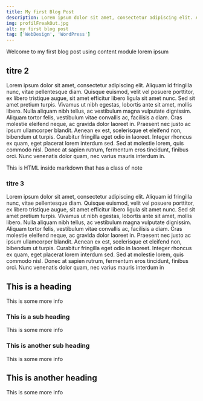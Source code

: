 ```yaml
---
title: My first Blog Post
description: Lorem ipsum dolor sit amet, consectetur adipiscing elit. Aliquam id fringilla nunc, vitae pellentesque diam. Quisque euismod, velit vel posuere porttitor, ex libero tristique augue, sit amet efficitur libero ligula sit amet nunc. Sed sit amet pretium turpis.
img: profilFreakOut.jpg
alt: my first blog post
tag: ['WebDesign', 'WordPress']
---
```


<!-- # My first blog post -->

Welcome to my first blog post using content module
lorem ipsum

## titre 2

Lorem ipsum dolor sit amet, consectetur adipiscing elit. Aliquam id fringilla nunc, vitae pellentesque diam. Quisque euismod, velit vel posuere porttitor, ex libero tristique augue, sit amet efficitur libero ligula sit amet nunc. Sed sit amet pretium turpis. Vivamus ut nibh egestas, lobortis ante sit amet, mollis libero. Nulla aliquam nibh tellus, ac vestibulum magna vulputate dignissim. Aliquam tortor felis, vestibulum vitae convallis ac, facilisis a diam. Cras molestie eleifend neque, ac gravida dolor laoreet in. Praesent nec justo ac ipsum ullamcorper blandit. Aenean ex est, scelerisque et eleifend non, bibendum ut turpis. Curabitur fringilla eget odio in laoreet. Integer rhoncus ex quam, eget placerat lorem interdum sed. Sed at molestie lorem, quis commodo nisl. Donec at sapien rutrum, fermentum eros tincidunt, finibus orci. Nunc venenatis dolor quam, nec varius mauris interdum in.

<div class="text-black">
  This is HTML inside markdown that has a class of note
</div>

### titre 3
Lorem ipsum dolor sit amet, consectetur adipiscing elit. Aliquam id fringilla nunc, vitae pellentesque diam. Quisque euismod, velit vel posuere porttitor, ex libero tristique augue, sit amet efficitur libero ligula sit amet nunc. Sed sit amet pretium turpis. Vivamus ut nibh egestas, lobortis ante sit amet, mollis libero. Nulla aliquam nibh tellus, ac vestibulum magna vulputate dignissim. Aliquam tortor felis, vestibulum vitae convallis ac, facilisis a diam. Cras molestie eleifend neque, ac gravida dolor laoreet in. Praesent nec justo ac ipsum ullamcorper blandit. Aenean ex est, scelerisque et eleifend non, bibendum ut turpis. Curabitur fringilla eget odio in laoreet. Integer rhoncus ex quam, eget placerat lorem interdum sed. Sed at molestie lorem, quis commodo nisl. Donec at sapien rutrum, fermentum eros tincidunt, finibus orci. Nunc venenatis dolor quam, nec varius mauris interdum in

<info-box>
  <template #info-box>
    This is a vue component inside markdown using slots
  </template>
</info-box>

## This is a heading

This is some more info

### This is a sub heading

This is some more info

### This is another sub heading

This is some more info

## This is another heading

This is some more info